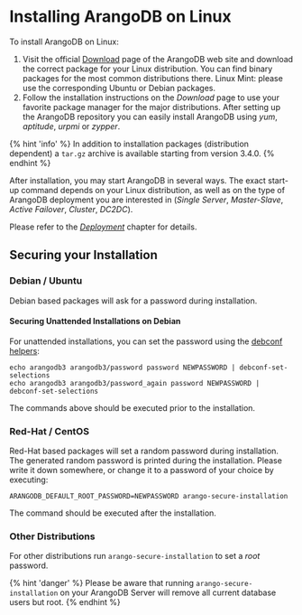 Installing ArangoDB on Linux
============================

To install ArangoDB on Linux:

1. Visit the official [Download](https://www.arangodb.com/download) page of the
   ArangoDB web site and download the correct package for your Linux distribution.
   You can find binary packages for the most common distributions there. Linux Mint: 
   please use the corresponding Ubuntu or Debian packages. 
2. Follow the installation instructions on the _Download_ page to use your
   favorite package manager for the major distributions. After setting up the ArangoDB
   repository you can easily install ArangoDB using _yum_, _aptitude_, _urpmi_ or _zypper_.

{% hint 'info' %}
In addition to installation packages (distribution dependent) a `tar.gz` archive
is available starting from version 3.4.0.
{% endhint %}

After installation, you may start ArangoDB in several ways. The exact start-up command
depends on your Linux distribution, as well as on the type of ArangoDB deployment you
are interested in (_Single Server_, _Master-Slave_, _Active Failover_, _Cluster_, _DC2DC_).

Please refer to the [_Deployment_](../Deployment/README.md) chapter for details.

Securing your Installation
--------------------------

### Debian / Ubuntu

Debian based packages will ask for a password during installation. 

#### Securing Unattended Installations on Debian

For unattended installations, you can set the password using the
[debconf helpers](http://www.microhowto.info/howto/perform_an_unattended_installation_of_a_debian_package.html):

```
echo arangodb3 arangodb3/password password NEWPASSWORD | debconf-set-selections
echo arangodb3 arangodb3/password_again password NEWPASSWORD | debconf-set-selections
```

The commands above should be executed prior to the installation.

### Red-Hat / CentOS

Red-Hat based packages will set a random password during installation. The generated
random password is printed during the installation. Please write it down somewhere,
or change it to a password of your choice by executing:

```
ARANGODB_DEFAULT_ROOT_PASSWORD=NEWPASSWORD arango-secure-installation
```

The command should be executed after the installation.

### Other Distributions

For other distributions run `arango-secure-installation` to set a _root_ password.

{% hint 'danger' %}
Please be aware that running `arango-secure-installation` on your ArangoDB Server will remove
all current database users but root.
{% endhint %}
